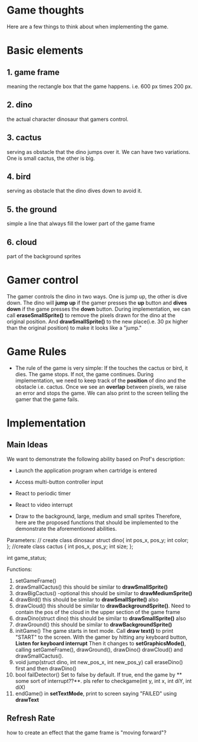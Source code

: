 # Game thoughts

Here are a few things to think about when implementing the game.

# Basic elements

## 1. game frame

meaning the rectangle box that the game happens. i.e. 600 px times 200 px.

## 2. dino
the actual character dinosaur that gamers control.

## 3. cactus

serving as obstacle that the dino jumps over it. We can have two variations. One is  small cactus, the other is big.

## 4. bird
serving as obstacle that the dino dives down to avoid it.

## 5. the ground
simple a line that always fill the lower part of the game frame

## 6. cloud
part of the background sprites

# Gamer control
The gamer controls the dino in two ways. One is jump up, the other is dive down. The dino will **jump up** if the gamer presses the **up** button and **dives down** if the game presses the **down** button.
During implementation, we can call **eraseSmallSprite()** to remove the pixels drawn for the dino at the original position. And **drawSmallSprite()** to the new place(i.e. 30 px higher than the original position) to make it looks like a "jump."

# Game Rules

- The rule of the game is very simple:
If the touches the cactus or bird, it dies. The game stops. If not, the game continues. During implementation, we need to keep track of the **position** of dino and the obstacle i.e. cactus. Once we see an **overlap** between pixels, we raise an error and stops the game. We can also print to the screen telling the gamer that the game fails. 

# Implementation

## Main Ideas
We want to demonstrate the following ability based on Prof's description:

-   Launch the application program when cartridge is entered
    
-   Access multi-button controller input
    
-   React to periodic timer
    
-   React to video interrupt
    
-   Draw to the background, large, medium and small sprites
Therefore, here are the proposed functions that should be implemented to the demonstrate the aforementioned abilities.


Parameters:
// create class dinosaur
struct dino{
int pos_x, pos_y;
int color;
};
//create class cactus
{
int pos_x, pos_y;
int size;
};

int game_status;

Functions:
1. setGameFrame()
2. drawSmallCactus()
this should be similar to **drawSmallSprite()**
3. drawBigCactus() -optional
this should be similar to **drawMediumSprite()**
4. drawBird()
this should be similar to **drawSmallSprite()** also
5. drawCloud()
this should be similar to **drawBackgroundSprite()**. Need to contain the pos of the cloud in the upper section of the game frame
6. drawDino(struct dino)
this should be similar to **drawSmallSprite()** also
7. drawGround()
this should be similar to **drawBackgroundSprite()** 
8. initGame()
The game starts in text mode. Call **draw text()** to print "START" to the screen. With the gamer by hitting any keyboard button, **Listen for keyboard interrupt**
Then it changes to **setGraphicsMode()**, calling setGameFrame(), drawGround(), drawDino() drawCloud() and drawSmallCactus().
9. void jump(struct dino, int new_pos_x, int new_pos_y)
call eraseDino() first and then drawDino()
10. bool failDetector()
Set to false by default. If true, end the game by ** some sort of interrupt??**.
pls refer to checkgame(int  y, int  x, int  diY, int  diX)
12. endGame()
in **setTextMode**, print to screen saying "FAILED" using **drawText**


## Refresh Rate

how to create an effect that the game frame is "moving forward"?
